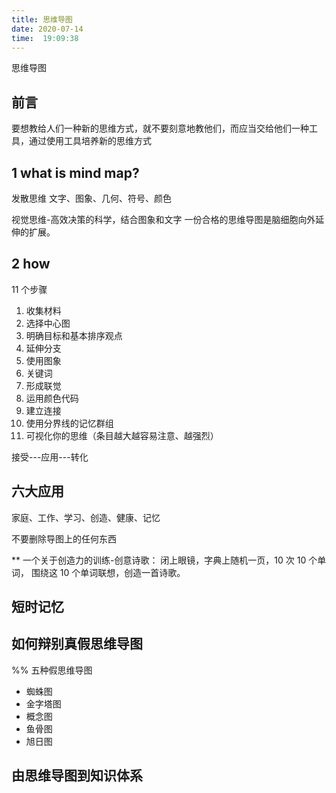 ```yaml
---
title: 思维导图
date: 2020-07-14
time:  19:09:38
---
```


思维导图

## 前言
要想教给人们一种新的思维方式，就不要刻意地教他们，而应当交给他们一种工具，通过使用工具培养新的思维方式

## 1 what is mind map?
发散思维
文字、图象、几何、符号、颜色

视觉思维-高效决策的科学，结合图象和文字
一份合格的思维导图是脑细胞向外延伸的扩展。


## 2 how
11 个步骤
1. 收集材料
2. 选择中心图
3. 明确目标和基本排序观点
4. 延伸分支
5. 使用图象
6. 关键词
7. 形成联觉
8. 运用颜色代码
9. 建立连接
10. 使用分界线的记忆群组
11. 可视化你的思维（条目越大越容易注意、越强烈）

接受---应用---转化

## 六大应用
家庭、工作、学习、创造、健康、记忆

不要删除导图上的任何东西


** 一个关于创造力的训练-创意诗歌：
闭上眼镜，字典上随机一页，10 次 10 个单词，
围绕这 10 个单词联想，创造一首诗歌。


## 短时记忆


## 如何辩别真假思维导图

%% 五种假思维导图
- 蜘蛛图
- 金字塔图
- 概念图
- 鱼骨图
- 旭日图

## 由思维导图到知识体系

